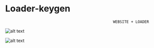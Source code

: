# Loader-keygen
                                                    WEBSITE + LOADER
![alt text](https://i.imgur.com/arLLjON.png)

![alt text](https://i.imgur.com/FuNbBdn.png)

